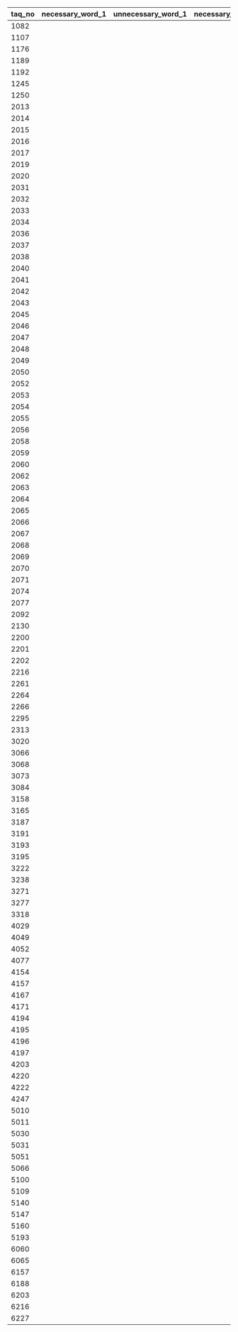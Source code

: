 |taq_no|necessary_word_1|unnecessary_word_1|necessary_word_2|unnecessary_word_2|necessary_word_3|unnecessary_word_3|necessary_word_4|unnecessary_word_4|necessary_word_5|unnecessary_word_5|
| --- | --- | --- | --- | --- | --- | --- | --- | --- | --- | --- |
|1082|||||||||||
|1107|||||||||||
|1176|||||||||||
|1189|||||||||||
|1192|||||||||||
|1245|||||||||||
|1250|||||||||||
|2013|||||||||||
|2014|||||||||||
|2015|||||||||||
|2016|||||||||||
|2017|||||||||||
|2019|||||||||||
|2020|||||||||||
|2031|||||||||||
|2032|||||||||||
|2033|||||||||||
|2034|||||||||||
|2036|||||||||||
|2037|||||||||||
|2038|||||||||||
|2040|||||||||||
|2041|||||||||||
|2042|||||||||||
|2043|||||||||||
|2045|||||||||||
|2046|||||||||||
|2047|||||||||||
|2048|||||||||||
|2049|||||||||||
|2050|||||||||||
|2052|||||||||||
|2053|||||||||||
|2054|||||||||||
|2055|||||||||||
|2056|||||||||||
|2058|||||||||||
|2059|||||||||||
|2060|||||||||||
|2062|||||||||||
|2063|||||||||||
|2064|||||||||||
|2065|||||||||||
|2066|||||||||||
|2067|||||||||||
|2068|||||||||||
|2069|||||||||||
|2070|||||||||||
|2071|||||||||||
|2074|||||||||||
|2077|||||||||||
|2092|||||||||||
|2130|||||||||||
|2200|||||||||||
|2201|||||||||||
|2202|||||||||||
|2216|||||||||||
|2261|||||||||||
|2264|||||||||||
|2266|||||||||||
|2295|||||||||||
|2313|||||||||||
|3020|||||||||||
|3066|||||||||||
|3068|||||||||||
|3073|||||||||||
|3084|||||||||||
|3158|||||||||||
|3165|||||||||||
|3187|||||||||||
|3191|||||||||||
|3193|||||||||||
|3195|||||||||||
|3222|||||||||||
|3238|||||||||||
|3271|||||||||||
|3277|||||||||||
|3318|||||||||||
|4029|||||||||||
|4049|||||||||||
|4052|||||||||||
|4077|||||||||||
|4154|||||||||||
|4157|||||||||||
|4167|||||||||||
|4171|||||||||||
|4194|||||||||||
|4195|||||||||||
|4196|||||||||||
|4197|||||||||||
|4203|||||||||||
|4220|||||||||||
|4222|||||||||||
|4247|||||||||||
|5010|||||||||||
|5011|||||||||||
|5030|||||||||||
|5031|||||||||||
|5051|||||||||||
|5066|||||||||||
|5100|||||||||||
|5109|||||||||||
|5140|||||||||||
|5147|||||||||||
|5160|||||||||||
|5193|||||||||||
|6060|||||||||||
|6065|||||||||||
|6157|||||||||||
|6188|||||||||||
|6203|||||||||||
|6216|||||||||||
|6227|||||||||||